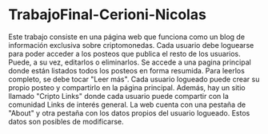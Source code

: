 # TrabajoFinal-Cerioni-Nicolas
Este trabajo consiste en una página web que funciona como un blog de información exclusiva sobre criptomonedas. 
Cada usuario debe loguearse para poder acceder a los posteos que publica el resto de los usuarios. Puede, a su vez, editarlos o eliminarlos. 
Se accede a una pagina principal donde están listados todos los posteos en forma resumida. Para leerlos completo, se debe tocar "Leer más".
Cada usuario logueado puede crear su propio posteo y compartirlo en la página principal.
Además, hay un sitio llamado "Cripto Links" donde cada usuario puede compartir con la comunidad Links de interés general. 
La web cuenta con una pestaña de "About" y otra pestaña con los datos propios del usuario logueado. Estos datos son posibles de modificarse. 
